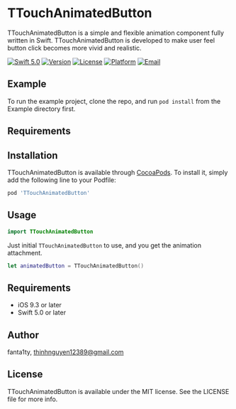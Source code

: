 # TTouchAnimatedButton

TTouchAnimatedButton is a simple and flexible animation component fully written in Swift. TTouchAnimatedButton is developed to make user feel button click becomes more vivid and realistic.

[![Swift 5.0](https://img.shields.io/badge/Swift-5.0-brightgreen)](https://developer.apple.com/swift/)
[![Version](https://img.shields.io/cocoapods/v/TTouchAnimatedButton.svg?style=flat)](https://cocoapods.org/pods/TTouchAnimatedButton)
[![License](https://img.shields.io/cocoapods/l/TTouchAnimatedButton.svg?style=flat)](https://cocoapods.org/pods/TTouchAnimatedButton)
[![Platform](https://img.shields.io/cocoapods/p/TTouchAnimatedButton.svg?style=flat)](https://cocoapods.org/pods/TTouchAnimatedButton)
[![Email](https://img.shields.io/badge/contact-@thinhnguyen12389@gmail.com-blue)](thinhnguyen12389@gmail.com)

## Example

To run the example project, clone the repo, and run `pod install` from the Example directory first.

## Requirements

## Installation

TTouchAnimatedButton is available through [CocoaPods](https://cocoapods.org). To install
it, simply add the following line to your Podfile:

```ruby
pod 'TTouchAnimatedButton'
```
## Usage
```swift
import TTouchAnimatedButton
```

Just initial ``TTouchAnimatedButton`` to use, and you get the animation attachment.
```swift
let animatedButton = TTouchAnimatedButton()
```

## Requirements
- iOS 9.3 or later
- Swift 5.0 or later

## Author

fanta1ty, thinhnguyen12389@gmail.com

## License

TTouchAnimatedButton is available under the MIT license. See the LICENSE file for more info.
